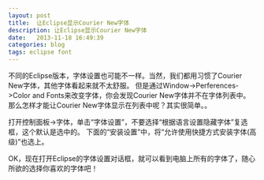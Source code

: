 ```yaml
---
layout: post
title:  让Eclipse显示Courier New字体
description: 让Eclipse显示Courier New字体
date:   2013-11-18 16:49:39
categories: blog
tags: eclipse font
---
```

不同的Eclipse版本，字体设置也可能不一样。当然，我们都用习惯了Courier New字体，其他字体看起来就不太舒服。
但是通过Window->Perferences->Color and Fonts来改变字体，你会发现Courier New字体并不在字体列表中。那么怎样才能让Courier New字体显示在列表中呢？其实很简单。。

打开控制面板->字体，单击“字体设置”，不要选择“根据语言设置隐藏字体”复选框，这个默认是选中的。
下面的“安装设置”中，将“允许使用快捷方式安装字体(高级)”也选上。

OK，现在打开Eclipse的字体设置对话框，就可以看到电脑上所有的字体了，随心所欲的选择你喜欢的字体吧！
